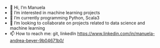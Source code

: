 - 👋 Hi, I’m Manuela
- 👀 I’m interested in machine learning projects
- 🌱 I’m currently programming Python, Scala3
- 💞️ I’m looking to collaborate on projects related to data science and machine learning
- 📫 How to reach me: git, linkedIn https://www.linkedin.com/in/manuela-andrea-beyer-9b04671b0/

<!---
Miuuu13/Miuuu13 is a ✨ special ✨ repository because its `README.md` (this file) appears on your GitHub profile.
You can click the Preview link to take a look at your changes.
--->
